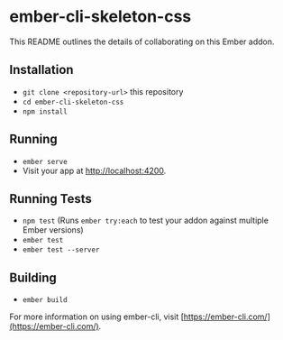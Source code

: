 # ember-cli-skeleton-css

This README outlines the details of collaborating on this Ember addon.

## Installation

* `git clone <repository-url>` this repository
* `cd ember-cli-skeleton-css`
* `npm install`

## Running

* `ember serve`
* Visit your app at [http://localhost:4200](http://localhost:4200).

## Running Tests

* `npm test` (Runs `ember try:each` to test your addon against multiple Ember versions)
* `ember test`
* `ember test --server`

## Building

* `ember build`

For more information on using ember-cli, visit [https://ember-cli.com/](https://ember-cli.com/).
